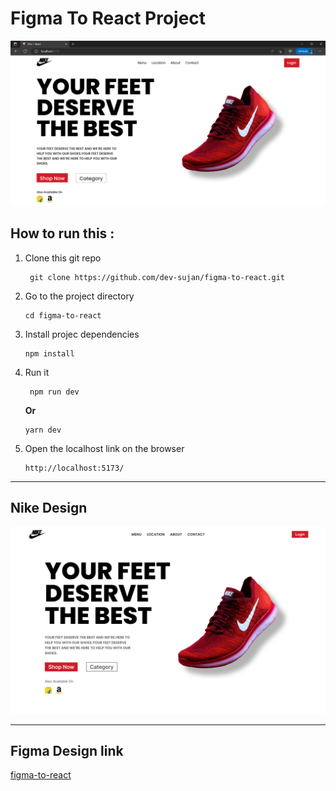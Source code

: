 # Figma To React Project

![Overview](./image/overview.png)

## How to run this :

1. Clone this git repo
   ```console
    git clone https://github.com/dev-sujan/figma-to-react.git
   ```
2. Go to the project directory
   ```console
   cd figma-to-react
   ```
3. Install projec dependencies
   ```console
   npm install
   ```
4. Run it
   ```console
    npm run dev
   ```
   **Or**
   ```console
   yarn dev
   ```
5. Open the localhost link on the browser
   ```console
   http://localhost:5173/
   ```

---

## Nike Design

![figma-design](./image/Product%20Page.png)

---

## Figma Design link

[figma-to-react](figmaLink)

<!-- All Links -->

[figmaLink]: https://www.figma.com/file/sQ7YR00sm3Tiu2P50Lasmd/Figma-to-React-(Nike-Shoe)?type=design&node-id=0%3A1&t=EfSwHkS5rDShfaoJ-1
